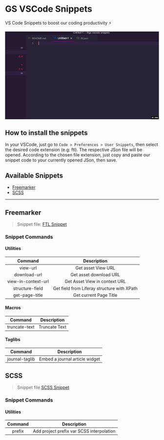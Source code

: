 # GS VSCode Snippets

VS Code Snippets to boost our coding productivity :zap:

![alt text](https://github.com/jordanamorais/lfrgs-vscode-snippets/blob/freemarker-snippets/snippets/img/vscode-snippets.gif "Vs Code Snippets")

## How to install the snippets

In your VSCode, just go to `Code > Preferences > User Snippets`, then select the desired code extension (e.g: ftl). 
The respective JSon file will be opened.
According to the chosen file extension, just copy and paste our snippet code to your currently opened JSon, then save.

## Available Snippets

* [Freemarker](#freemarker)
* [SCSS](#scss)

----

## Freemarker

> Snippet file: [FTL Snippet](/snippets/ftl.json) 

### Snippet Commands

#### Utilities

|       Command       |                 Description                 |
| :-----------------: | :-----------------------------------------: |
|      view-url       |             Get asset View URL              |
|    download-url     |           Get asset download URL            |
| view-in-context-url |        Get Asset View in context URL        |
|   structure-field   | Get field from Liferay structure with XPath |
|   get-page-title    |           Get current Page Title            |

#### Macros

|    Command    |  Description  |
| :-----------: | :-----------: |
| truncate-text | Truncate Text |

#### Taglibs

|    Command     |          Description           |
| :------------: | :----------------------------: |
| journal-taglib | Embed a journal article widget |

## SCSS

> Snippet file [SCSS Snippet](/snippets/scss.json) 

### Snippet Commands

#### Utilities

| Command |                Description                |
| :-----: | :---------------------------------------: |
| prefix  | Add project prefix var SCSS interpolation |


